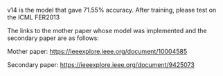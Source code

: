 v14 is the model that gave 71.55% accuracy. After training, please test on the ICML FER2013


The links to the mother paper whose model was implemented and the secondary paper are as follows:

Mother paper:
https://ieeexplore.ieee.org/document/10004585

Secondary paper:
https://ieeexplore.ieee.org/document/9425073
